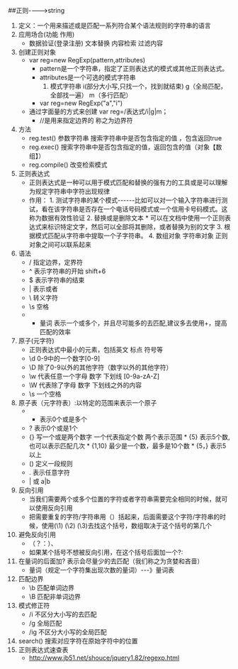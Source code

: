 ##正则---->string
1. 定义：一个用来描述或是匹配一系列符合某个语法规则的字符串的语言
2. 应用场合(功能 作用)
	*	数据验证(登录注册)   文本替换  内容检索  过滤内容
3. 创建正则对象
	*	var reg=new RegExp(pattern,attributes)
        * pattern是一个字符串，指定了正则表达式的模式或其他正则表达式。
        * attributes是一个可选的模式字符串
            1. 模式字符串   i(部分大小写,只找一个，找到就结束) g（全局匹配，全部找一遍）  m（多行匹配）
        * var reg=new RegExp("a","i")
	*	通过字面量的方式来创建  var reg=/表达式/i|g|m；
		*	//是用来指定边界的  称之为边界符
4. 方法
	*	reg.test()  参数字符串 搜索字符串中是否包含指定的值 ，包含返回true
	*	reg.exec()  搜索字符串中是否包含指定的值，返回包含的值（对象【数组】）
    *   reg.compile()    改变检索模式
5.  正则表达式
    *   正则表达式是一种可以用于模式匹配和替换的强有力的工具或是可以理解为规定字符串中字符出现规律
    *   作用：
            1.  测试字符串的某个模式------比如可以对一个输入字符串进行测试，看在该字符串是否存在一个电话号码模式或一个信用卡号码模式。这称为数据有效性验证
            2.  替换或是删除文本
                * 可以在文档中使用一个正则表达式来标识特定文字，然后可以全部将其删除，或者替换为别的文字
            3.  根据模式匹配从字符串中提取一个子字符串。
            4.  数组对象  字符串对象  正则对象之间可以联系起来
6. 语法
	*	/  指定边界，定界符
	*	^  表示字符串的开始   shift+6
	*	$  表示字符串的结束
	*	|  表示或者
	*	\  转义字符
	*	\s 空格
	*	+  量词 表示一个或多个，并且尽可能多的去匹配,建议多去使用+，提高匹配的效率
7. 原子(元字符)
	*	正则表达式中最小的元素，包括英文 标点 符号等
	*	\d 0-9中的一个数字[0-9]
	*	\D 除了0-9以外的其他字符（数字以外的其他字符）
	*	\w 代表任意一个字母 数字 下划线  [0-9a-zA-Z]
	*	\W 代表除了字母  数字 下划线之外的内容
	*	\s 一个空格
8. 原子表（元字符表）:以特定的范围来表示一个原子
	*	* 表示0个或是多个     
	*	? 表示0个或是1个
	*	{} 写一个或是两个数字  一个代表指定个数 两个表示范围
    		*	{5}         表示5个数,也可以表示匹配几次
    		*	{1,10}      最少是一个数，最多是10个数
    		*	{5，}       表示5以上       
	*	() 定义一段规则
	*	.  表示任意字符
    *   |   或     a|b
9. 反向引用
	*	当我们需要两个或多个位置的字符或者字符串需要完全相同的时候，就可以使用反向引用
	*	把需要重复的字符/字符串用（）括起来，后面需要这个字符/字符串的时候，使用(\1) (\2) (\3)去找这个括号，数组取决于这个括号的第几个
10. 避免反向引用
	*	（？：）、
	*	如果某个括号不想被反向引用，在这个括号后面加一个?:
11. 在量词的后面加? 表示会尽量少的去匹配（我们称之为贪婪和吝啬）
    *   量词（规定一个字符集出现次数的量词）---》量词表
12. 匹配边界
	*	\b 匹配单词边界
	*	\B 匹配非单词边界
13. 模式修正符
	*	/i 不区分大小写的去匹配
	*	/g 全局匹配
	*	/ig 不区分大小写的全局匹配
14. search()  搜索对应字符在原始字符中的位置
15. 正则表达式速查表
    *   http://www.jb51.net/shouce/jquery1.82/regexp.html
